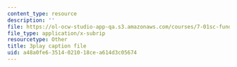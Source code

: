 ```yaml
---
content_type: resource
description: ''
file: https://ol-ocw-studio-app-qa.s3.amazonaws.com/courses/7-01sc-fundamentals-of-biology-fall-2011/a48a0fe63514021018cea614d3c05674_dt4sSAb-7cE.srt
file_type: application/x-subrip
resourcetype: Other
title: 3play caption file
uid: a48a0fe6-3514-0210-18ce-a614d3c05674
---
```

